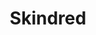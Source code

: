 ---
title: "Skindred"
summary: "British ragga/punk/metal band founded in 1998 in Newport, South Wales, United Kingdom."
image: "skindred.jpg"
apple_music_artist_url: "https://music.apple.com/gb/artist/skindred/5298947"
wikipedia_url: "none"
---